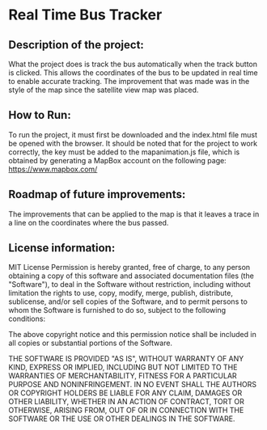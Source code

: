 # Real Time Bus Tracker
## Description of the project:
What the project does is track the bus automatically when the track button is clicked. This allows the coordinates of the bus to be updated in real time to enable accurate tracking. The improvement that was made was in the style of the map since the satellite view map was placed.

## How to Run:
To run the project, it must first be downloaded and the index.html file must be opened with the browser. It should be noted that for the project to work correctly, the key must be added to the mapanimation.js file, which is obtained by generating a MapBox account on the following page: https://www.mapbox.com/

## Roadmap of future improvements:
The improvements that can be applied to the map is that it leaves a trace in a line on the coordinates where the bus passed.

## License information:
MIT License
Permission is hereby granted, free of charge, to any person obtaining a copy of this software and associated documentation files (the "Software"), to deal in the Software without restriction, including without limitation the rights to use, copy, modify, merge, publish, distribute, sublicense, and/or sell copies of the Software, and to permit persons to whom the Software is furnished to do so, subject to the following conditions:

The above copyright notice and this permission notice shall be included in all copies or substantial portions of the Software.

THE SOFTWARE IS PROVIDED "AS IS", WITHOUT WARRANTY OF ANY KIND, EXPRESS OR IMPLIED, INCLUDING BUT NOT LIMITED TO THE WARRANTIES OF MERCHANTABILITY, FITNESS FOR A PARTICULAR PURPOSE AND NONINFRINGEMENT. IN NO EVENT SHALL THE AUTHORS OR COPYRIGHT HOLDERS BE LIABLE FOR ANY CLAIM, DAMAGES OR OTHER LIABILITY, WHETHER IN AN ACTION OF CONTRACT, TORT OR OTHERWISE, ARISING FROM, OUT OF OR IN CONNECTION WITH THE SOFTWARE OR THE USE OR OTHER DEALINGS IN THE SOFTWARE.
